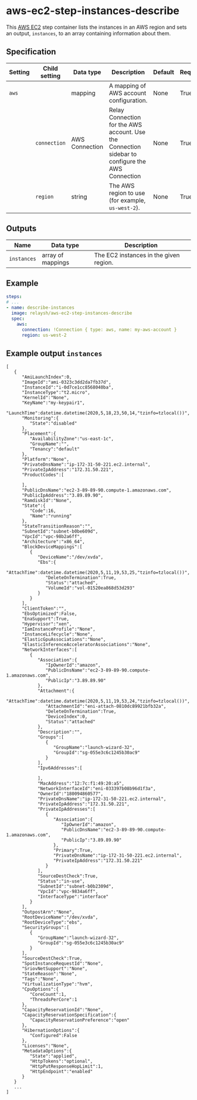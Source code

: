 # aws-ec2-step-instances-describe

This [AWS EC2](https://aws.amazon.com/ec2/) step container lists the instances
in an AWS region and sets an output, `instances`, to an array containing
information about them.

## Specification

| Setting | Child setting | Data type | Description | Default | Required |
|---------|---------------|-----------|-------------|---------|----------|
| `aws` || mapping | A mapping of AWS account configuration. | None | True |
|| `connection` | AWS Connection | Relay Connection for the AWS account. Use the Connection sidebar to configure the AWS Connection | None | True |
|| `region` | string | The AWS region to use (for example, `us-west-2`). | None | True |
 

## Outputs

| Name | Data type | Description |
|------|-----------|-------------|
| `instances` | array of mappings | The EC2 instances in the given region. |

## Example

```yaml
steps:
# ...
- name: describe-instances
  image: relaysh/aws-ec2-step-instances-describe
  spec:
    aws:
      connection: !Connection { type: aws, name: my-aws-account }
      region: us-west-2
```

## Example output `instances`
```
[
   {
      "AmiLaunchIndex":0,
      "ImageId":"ami-0323c3dd2da7fb37d",
      "InstanceId":"i-0d7ce1cc8568040ba",
      "InstanceType":"t2.micro",
      "KernelId":"None",
      "KeyName":"my-keypair1",
      "LaunchTime":datetime.datetime(2020,5,18,23,50,14,"tzinfo=tzlocal())",
      "Monitoring":{
         "State":"disabled"
      },
      "Placement":{
         "AvailabilityZone":"us-east-1c",
         "GroupName":"",
         "Tenancy":"default"
      },
      "Platform":"None",
      "PrivateDnsName":"ip-172-31-50-221.ec2.internal",
      "PrivateIpAddress":"172.31.50.221",
      "ProductCodes":[

      ],
      "PublicDnsName":"ec2-3-89-89-90.compute-1.amazonaws.com",
      "PublicIpAddress":"3.89.89.90",
      "RamdiskId":"None",
      "State":{
         "Code":16,
         "Name":"running"
      },
      "StateTransitionReason":"",
      "SubnetId":"subnet-b0be609d",
      "VpcId":"vpc-98b2a6ff",
      "Architecture":"x86_64",
      "BlockDeviceMappings":[
         {
            "DeviceName":"/dev/xvda",
            "Ebs":{
               "AttachTime":datetime.datetime(2020,5,11,19,53,25,"tzinfo=tzlocal())",
               "DeleteOnTermination":True,
               "Status":"attached",
               "VolumeId":"vol-01520ea868d53d293"
            }
         }
      ],
      "ClientToken":"",
      "EbsOptimized":False,
      "EnaSupport":True,
      "Hypervisor":"xen",
      "IamInstanceProfile":"None",
      "InstanceLifecycle":"None",
      "ElasticGpuAssociations":"None",
      "ElasticInferenceAcceleratorAssociations":"None",
      "NetworkInterfaces":[
         {
            "Association":{
               "IpOwnerId":"amazon",
               "PublicDnsName":"ec2-3-89-89-90.compute-1.amazonaws.com",
               "PublicIp":"3.89.89.90"
            },
            "Attachment":{
               "AttachTime":datetime.datetime(2020,5,11,19,53,24,"tzinfo=tzlocal())",
               "AttachmentId":"eni-attach-0810dc89921bfb32a",
               "DeleteOnTermination":True,
               "DeviceIndex":0,
               "Status":"attached"
            },
            "Description":"",
            "Groups":[
               {
                  "GroupName":"launch-wizard-32",
                  "GroupId":"sg-055e3c6c1245b30ac9"
               }
            ],
            "Ipv6Addresses":[

            ],
            "MacAddress":"12:7c:f1:49:20:a5",
            "NetworkInterfaceId":"eni-033397b08b96d1f3a",
            "OwnerId":"180094860577",
            "PrivateDnsName":"ip-172-31-50-221.ec2.internal",
            "PrivateIpAddress":"172.31.50.221",
            "PrivateIpAddresses":[
               {
                  "Association":{
                     "IpOwnerId":"amazon",
                     "PublicDnsName":"ec2-3-89-89-90.compute-1.amazonaws.com",
                     "PublicIp":"3.89.89.90"
                  },
                  "Primary":True,
                  "PrivateDnsName":"ip-172-31-50-221.ec2.internal",
                  "PrivateIpAddress":"172.31.50.221"
               }
            ],
            "SourceDestCheck":True,
            "Status":"in-use",
            "SubnetId":"subnet-b0b2309d",
            "VpcId":"vpc-9834a6ff",
            "InterfaceType":"interface"
         }
      ],
      "OutpostArn":"None",
      "RootDeviceName":"/dev/xvda",
      "RootDeviceType":"ebs",
      "SecurityGroups":[
         {
            "GroupName":"launch-wizard-32",
            "GroupId":"sg-055e3c6c1245b30ac9"
         }
      ],
      "SourceDestCheck":True,
      "SpotInstanceRequestId":"None",
      "SriovNetSupport":"None",
      "StateReason":"None",
      "Tags":"None",
      "VirtualizationType":"hvm",
      "CpuOptions":{
         "CoreCount":1,
         "ThreadsPerCore":1
      },
      "CapacityReservationId":"None",
      "CapacityReservationSpecification":{
         "CapacityReservationPreference":"open"
      },
      "HibernationOptions":{
         "Configured":False
      },
      "Licenses":"None",
      "MetadataOptions":{
         "State":"applied",
         "HttpTokens":"optional",
         "HttpPutResponseHopLimit":1,
         "HttpEndpoint":"enabled"
      }
   }
   ...
]
```